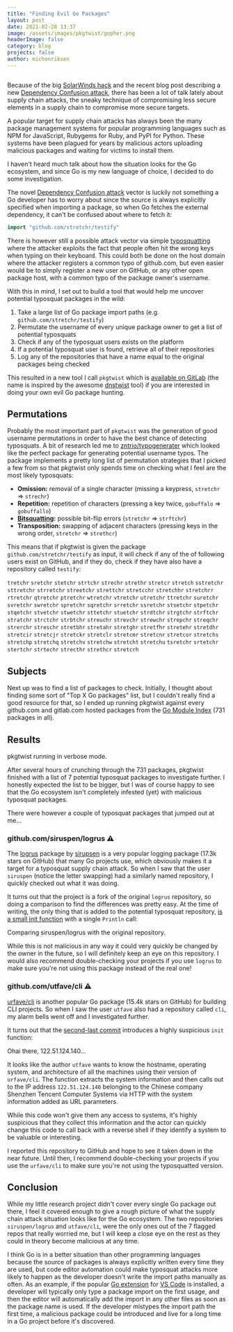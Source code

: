 ```yaml
---
title: "Finding Evil Go Packages"
layout: post
date: 2021-02-28 13:37
image: /assets/images/pkgtwist/gopher.png
headerImage: false
category: blog
projects: false
author: michenriksen
---
```


<div class="thumb-image">
  <a href="/assets/images/pkgtwist/gopher.png"><img src="/assets/images/pkgtwist/gopher.png" class="image" alt="" /></a>
</div>

Because of the big [SolarWinds hack](https://en.wikipedia.org/wiki/2020_United_States_federal_government_data_breach) and the recent blog post describing a new [Dependency Confusion attack](https://medium.com/@alex.birsan/dependency-confusion-4a5d60fec610), there has been a lot of talk lately about supply chain attacks, the sneaky technique of compromising less secure elements in a supply chain to compromise more secure targets.

A popular target for supply chain attacks has always been the many package management systems for popular programming languages such as NPM for JavaScript, Rubygems for Ruby, and PyPI for Python. These systems have been plagued for years by malicious actors uploading malicious packages and waiting for victims to install them.

I haven't heard much talk about how the situation looks for the Go ecosystem, and since Go is my new language of choice, I decided to do some investigation.

The novel [Dependency Confusion attack](https://medium.com/@alex.birsan/dependency-confusion-4a5d60fec610) vector is luckily not something a Go developer has to worry about since the source is always explicitly specified when importing a package, so when Go fetches the external dependency, it can't be confused about where to fetch it:

```go
import "github.com/stretchr/testify"
```

There is however still a possible attack vector via simple [typosquatting](https://en.wikipedia.org/wiki/Typosquatting) where the attacker exploits the fact that people often hit the wrong keys when typing on their keyboard. This could both be done on the host domain where the attacker registers a common typo of github.com, but even easier would be to simply register a new user on GitHub, or any other open package host, with a common typo of the package owner's username.

With this in mind, I set out to build a tool that would help me uncover potential typosquat packages in the wild:

1. Take a large list of Go package import paths (e.g. `github.com/stretchr/testify`)
2. Permutate the username of every unique package owner to get a list of potential typosquats
3. Check if any of the typosquat users exists on the platform
4. If a potential typosquat user is found, retrieve all of their repositories
5. Log any of the repositories that have a name equal to the original packages being checked

This resulted in a new tool I call `pkgtwist` which is [available on GitLab](https://gitlab.com/michenriksen/pkgtwist) (the name is inspired by the awesome [dnstwist](https://github.com/elceef/dnstwist) tool)  if you are interested in doing your own evil Go package hunting.

## Permutations

Probably the most important part of `pkgtwist` was the generation of good username permutations in order to have the best chance of detecting typosquats. A bit of research led me to [zntrio/typogenerater](https://github.com/zntrio/typogenerator) which looked like the perfect package for generating potential username typos. The package implements a pretty long list of permutation strategies that I picked a few from so that pkgtwist only spends time on checking what I feel are the most likely typosquats:

 - **Omission:** removal of a single character (missing a keypress, `stretchr` => `strechr`)
 - **Repetition:** repetition of characters (pressing a key twice, `gobuffalo` => `gobuffallo`)
 - **[Bitsquatting](https://en.wikipedia.org/wiki/Bitsquatting):** possible bit-flip errors (`stretchr` => `strftchr`)
 - **Transposition:** swapping of adjacent characters (pressing keys in the wrong order, `stretchr` => `strethcr`)

This means that if pkgtwist is given the package `github.com/stretchr/testify` as input, it will check if any of the of following users exist on GitHub, and if they do, check if they have also have a repository called `testify`:

`tretchr` `sretchr` `stetchr` `strtchr` `strechr` `strethr` `stretcr` `stretch` `sstretchr` `sttretchr` `strretchr` `streetchr` `strettchr` `stretcchr` `stretchhr` `stretchrr` `rtretchr` `qtretchr` `ptretchr` `wtretchr` `vtretchr` `utretchr` `ttretchr` `suretchr` `svretchr` `swretchr` `spretchr` `sqretchr` `srretchr` `ssretchr` `stsetchr` `stpetchr` `stqetchr` `stvetchr` `stwetchr` `sttetchr` `stuetchr` `strdtchr` `strgtchr` `strftchr` `stratchr` `strctchr` `strbtchr` `streuchr` `strevchr` `strewchr` `strepchr` `streqchr` `strerchr` `streschr` `stretbhr` `stretahr` `stretghr` `stretfhr` `stretehr` `stretdhr` `stretcir` `stretcjr` `stretckr` `stretclr` `stretcmr` `stretcnr` `stretcor` `stretchs` `stretchp` `stretchq` `stretchv` `stretchw` `stretcht` `stretchu` `tsretchr` `srtetchr` `stertchr` `strtechr` `strecthr` `strethcr` `stretcrh`

## Subjects

Next up was to find a list of packages to check. Initially, I thought about finding some sort of "Top X Go packages" list, but I couldn't really find a good resource for that, so I ended up running pkgtwist against every github.com and gitlab.com hosted packages from the [Go Module Index](https://index.golang.org/index) (731 packages in all).

## Results

<div class="thumb-image">
  <a href="/assets/images/pkgtwist/pkgtwist_1.png"><img src="/assets/images/pkgtwist/pkgtwist_1.png" class="image" alt="" /></a>
  <figcaption class="caption">pkgtwist running in verbose mode.</figcaption>
</div>

After several hours of crunching through the 731 packages, pkgtwist finished with a list of 7 potential typosquat packages to investigate further. I honestly expected the list to be bigger, but I was of course happy to see that the Go ecosystem isn't completely infested (yet) with malicious typosquat packages.

There were however a couple of typosquat packages that jumped out at me...

### github.com/siruspen/logrus ⚠️

The [logrus](https://github.com/sirupsen/logrus/) package by [sirupsen](https://github.com/sirupsen) is a very popular logging package (17.3k stars on GitHub) that many Go projects use, which obviously makes it a target for a typosquat supply chain attack. So when I saw that the user `siruspen` (notice the letter swapping) had a similarly named repository, I quickly checked out what it was doing.

It turns out that the project is a fork of the original `logrus` repository, so doing a comparison to find the differences was pretty easy. At the time of writing, the only thing that is added to the potential typosquat repository, [is a small init function](https://github.com/sirupsen/logrus/compare/master...siruspen:master#diff-ff87b7c4777a35588053a509583d66c9f404ccbea9e1c71d2a5f224d7ad1323eR13-R16) with a single `Println` call:

<div class="thumb-image">
  <a href="/assets/images/pkgtwist/siruspen_logrus.png"><img src="/assets/images/pkgtwist/siruspen_logrus.png" class="image" alt="" /></a>
  <figcaption class="caption">Comparing siruspen/logrus with the original repository.</figcaption>
</div>

While this is not malicious in any way it could very quickly be changed by the owner in the future, so I will definitely keep an eye on this repository. I would also recommend double-checking your projects if you use `logrus` to make sure you're not using this package instead of the real one!

### github.com/utfave/cli ⚠️

[urfave/cli](https://github.com/urfave/cli) is another popular Go package (15.4k stars on GitHub) for building CLI projects. So when I saw the user `utfave` also had a repository called `cli`, my alarm bells went off and I investigated further.

It turns out that the [second-last commit](https://github.com/utfave/cli/commit/4af15496c49f613503d37d43b99df767f831bae1#diff-8d9ca23280f24fe6444d03ae46e7a15dd152170f32f57f978dfbdfd3cfe8ff55L26-R36) introduces a highly suspicious `init` function:

<div class="thumb-image">
  <a href="/assets/images/pkgtwist/utfave_cli.png"><img src="/assets/images/pkgtwist/utfave_cli.png" class="image" alt="" /></a>
  <figcaption class="caption">Ohai there, 122.51.124.140...</figcaption>
</div>

It looks like the author `utfave` wants to know the hostname, operating system, and architecture of all the machines using their version of `urfave/cli`. The function extracts the system information and then calls out to the IP address `122.51.124.140` belonging to the Chinese company Shenzhen Tencent Computer Systems via HTTP with the system information added as URL parameters.

While this code won't give them any access to systems, it's highly suspicious that they collect this information and the actor can quickly change this code to call back with a reverse shell if they identify a system to be valuable or interesting.

I reported this repository to GitHub and hope to see it taken down in the near future. Until then, I recommend double-checking your projects if you use the `urfave/cli` to make sure you're not using the typosquatted version.

## Conclusion

While my little research project didn't cover every single Go package out there, I feel it covered enough to give a rough picture of what the supply chain attack situation looks like for the Go ecosystem. The two repositories `siruspen/logrus` and `utfave/cli`, were the only ones out of the 7 flagged repos that really worried me, but I will keep a close eye on the rest as they could in theory become malicious at any time.

I think Go is in a better situation than other programming languages because the source of packages is always explicitly written every time they are used, but code editor automation could make typosquat attacks more likely to happen as the developer doesn't write the import paths manually as often. As an example, if the popular [Go extension](https://marketplace.visualstudio.com/items?itemName=golang.Go) for [VS Code](https://code.visualstudio.com/) is installed, a developer will typically only type a package import on the first usage, and then the editor will automatically add the import in any other files as soon as the package name is used. If the developer mistypes the import path the first time, a malicious package could be introduced and live for a long time in a Go project before it's discovered.

